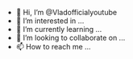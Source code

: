 - 👋 Hi, I’m @Vladofficialyoutube
- 👀 I’m interested in ...
- 🌱 I’m currently learning ...
- 💞️ I’m looking to collaborate on ...
- 📫 How to reach me ...

<!---
Vladofficialyoutube/Vladofficialyoutube is a ✨ special ✨ repository because its `README.md` (this file) appears on your GitHub profile.
You can click the Preview link to take a look at your changes.
--333



->
